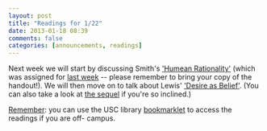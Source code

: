 ```yaml
---
layout: post
title: "Readings for 1/22"
date: 2013-01-18 08:39
comments: false
categories: [announcements, readings]
---
```


Next week we will start by discussing Smith's ['Humean Rationality'](http://www.oxfordscholarship.com/view/10.1093/0195145399.001.0001/acprof-9780195145397) (which was assigned for [last week]() -- please remember to bring your copy of the handout!). We will then move on to talk about Lewis' ['Desire as Belief'](http://www.jstor.org/stable/10.2307/2255078). (You can also take a look at [the sequel](http://www.jstor.org/stable/2254563) if you're so inclined.)

[Remember](http://perezcarballo.org/phil540/readings/): you can use the USC library [bookmarklet][1] to access the readings if you are off- campus. 

[1]: javascript:void(location.href='http://'+location.host+'.libproxy.usc.edu'+location.pathname+location.search)
